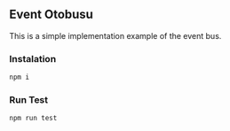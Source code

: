 ## Event Otobusu

This is a simple implementation example of the event bus.

### Instalation
```bash
npm i
```

### Run Test
```bash
npm run test
```